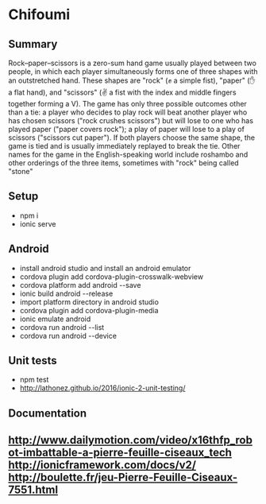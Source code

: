 ﻿Chifoumi
======================
Summary
-------
Rock–paper–scissors is a zero-sum hand game usually played between two people, in which each player simultaneously forms one of three shapes with an outstretched hand. These shapes are "rock" (✊ a simple fist), "paper" (✋ a flat hand), and "scissors" (✌️ a fist with the index and middle fingers together forming a V). The game has only three possible outcomes other than a tie: a player who decides to play rock will beat another player who has chosen scissors ("rock crushes scissors") but will lose to one who has played paper ("paper covers rock"); a play of paper will lose to a play of scissors ("scissors cut paper"). If both players choose the same shape, the game is tied and is usually immediately replayed to break the tie. Other names for the game in the English-speaking world include roshambo and other orderings of the three items, sometimes with "rock" being called "stone"

Setup
-------
- npm i
- ionic serve

Android
-------
- install android studio and install an android emulator
- cordova plugin add cordova-plugin-crosswalk-webview
- cordova platform add android --save
- ionic build android --release
- import platform directory in android studio
- cordova plugin add cordova-plugin-media
- ionic emulate android
- cordova run android --list
- cordova run android --device

Unit tests
-------
- npm test
- http://lathonez.github.io/2016/ionic-2-unit-testing/

Documentation
-------
http://www.dailymotion.com/video/x16thfp_robot-imbattable-a-pierre-feuille-ciseaux_tech
http://ionicframework.com/docs/v2/
http://boulette.fr/jeu-Pierre-Feuille-Ciseaux-7551.html
------------


